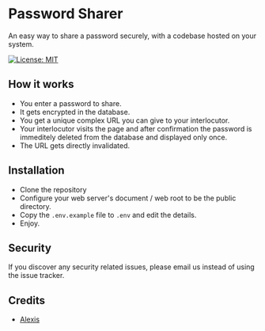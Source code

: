 # Password Sharer 

An easy way to share a password securely, with a codebase hosted on your system.

[![License: MIT](https://img.shields.io/badge/License-MIT-yellow.svg)](https://opensource.org/licenses/MIT)

## How it works
- You enter a password to share.
- It gets encrypted in the database.
- You get a unique complex URL you can give to your interlocutor.
- Your interlocutor visits the page and after confirmation the password is immeditely deleted from the database and displayed only once.
- The URL gets directly invalidated.

## Installation
- Clone the repository
- Configure your web server's document / web root to be the public directory.
- Copy the `.env.example` file to `.env` and edit the details.
- Enjoy.

## Security

If you discover any security related issues, please email us instead of using the issue tracker.

## Credits

- [Alexis][link-author]

[link-author]: https://github.com/parfaitementweb
